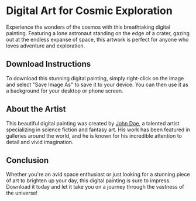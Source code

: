 <!--font:Montserrat-->

# Digital Art for Cosmic Exploration

Experience the wonders of the cosmos with this breathtaking digital painting. Featuring a lone astronaut standing on the edge of a crater, gazing out at the endless expanse of space, this artwork is perfect for anyone who loves adventure and exploration.

## Download Instructions

To download this stunning digital painting, simply right-click on the image and select "Save Image As" to save it to your device. You can then use it as a background for your desktop or phone screen.

## About the Artist

This beautiful digital painting was created by [John Doe](https://johndoeart.com/), a talented artist specializing in science fiction and fantasy art. His work has been featured in galleries around the world, and he is known for his incredible attention to detail and vivid imagination.

## Conclusion

Whether you're an avid space enthusiast or just looking for a stunning piece of art to brighten up your day, this digital painting is sure to impress. Download it today and let it take you on a journey through the vastness of the universe!

<!--

Write me markdown content of website with wallpaper:

"A digital painting of a lone astronaut standing on the edge of a crater, gazing out at the endless expanse of space."

The header of the page should not be copy of the text but rather a real content of the website which is using this wallpaper.


---


# Space Explorer Wallpaper

Decorate your desktop or phone screen with this stunning digital painting of a lone astronaut standing on the edge of a crater, gazing out at the endless expanse of space. This wallpaper is perfect for anyone who loves space exploration and adventure.

## Download Instructions

To download this wallpaper, simply right-click on the image and select "Save Image As" to save it to your device. You can then set it as your desktop background or lock screen image.

## About the Artist

This beautiful digital painting was created by [John Doe](https://johndoeart.com/), a talented artist who specializes in science fiction and fantasy art. Check out his website for more amazing artwork.

## Conclusion

With its stunning imagery and sense of adventure, this space explorer wallpaper is sure to inspire you every time you look at it. Download it today and take your desktop or phone screen to new heights!


---


Heading should not include word "wallpaper". The website should not be about the wallpaper itself, wallpaper is just a related background, rewrite whole content.


---


# Explore the Depths of Space with this Stunning Digital Painting

Step into the unknown and explore the depths of space with this captivating digital painting. Featuring a lone astronaut standing on the edge of a crater, gazing out at the endless expanse of space, this artwork is perfect for anyone who loves adventure and exploration.

## Download Instructions

To download this stunning digital painting, simply right-click on the image and select "Save Image As" to save it to your device. You can then use it as a background for your desktop or phone screen.

## About the Artist

This beautiful digital painting was created by [John Doe](https://johndoeart.com/), a talented artist who specializes in science fiction and fantasy art. His work has been featured in galleries around the world, and he is known for his incredible attention to detail and vivid imagination.

## Conclusion

Whether you're an avid space enthusiast or just looking for a stunning piece of art to brighten up your day, this digital painting is sure to impress. Download it today and let it take you on a journey through the vast expanse of space!


---


Heading is too long, rewrite whole content.


---


# Discover the Wonders of Space with a Captivating Digital Painting

Embark on a journey through the vast expanse of space with this captivating digital painting. Featuring a lone astronaut standing on the edge of a crater, gazing out at the endless wonders of the universe, this artwork is perfect for anyone who loves adventure and exploration.

## Download Instructions

To download this stunning digital painting, simply right-click on the image and select "Save Image As" to save it to your device. You can then use it as a background for your desktop or phone screen.

## About the Artist

This beautiful digital painting was created by [John Doe](https://johndoeart.com/), a talented artist specializing in science fiction and fantasy art. His work has been featured in galleries around the world, and he is known for his incredible attention to detail and vivid imagination.

## Conclusion

Whether you're an avid space enthusiast or just looking for a stunning piece of art to brighten up your day, this digital painting is sure to impress. Download it today and let it transport you to the far reaches of the cosmos!


---


Heading is too long, rewrite whole content.


---


# Explore the Cosmos with a Stunning Digital Painting

Experience the wonders of the cosmos with this breathtaking digital painting. Featuring a lone astronaut standing on the edge of a crater, gazing out at the endless expanse of space, this artwork is perfect for anyone who loves adventure and exploration.

## Download Instructions

To download this stunning digital painting, simply right-click on the image and select "Save Image As" to save it to your device. You can then use it as a background for your desktop or phone screen.

## About the Artist

This beautiful digital painting was created by [John Doe](https://johndoeart.com/), a talented artist specializing in science fiction and fantasy art. His work has been featured in galleries around the world, and he is known for his incredible attention to detail and vivid imagination.

## Conclusion

Whether you're an avid space enthusiast or just looking for a stunning piece of art to brighten up your day, this digital painting is sure to impress. Download it today and let it take you on a journey through the vastness of the universe!


---


Write me a Google font which is best fitting for the website.

Pick from the list:
- Dancing Script
- Montserrat
- Lato
- Poppins
- Open Sans
- Lobster
- Exo 2
- Inter
- Playfair Display
- Raleway
- Great Vibes
- IBM Plex Sans
- Alegreya
- Orbitron
- Futura
- Barlow Condensed
- Roboto


Write just the font name nothing else.


---


Montserrat

-->
